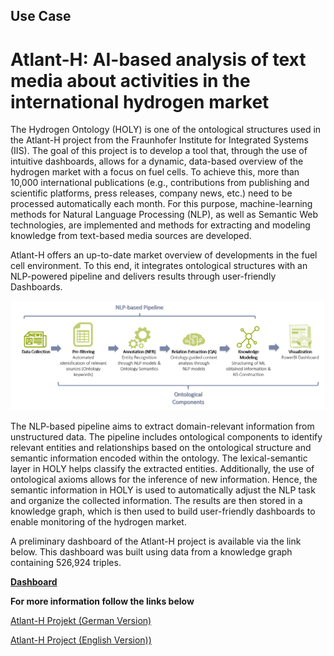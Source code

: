 ## Use Case 

# Atlant-H: AI-based analysis of text media about activities in the international hydrogen market

The Hydrogen Ontology (HOLY) is one of the ontological structures used in the Atlant-H project from the Fraunhofer Institute for Integrated Systems (IIS). 
The goal of this project is to develop a tool that, through the use of intuitive dashboards, allows for a dynamic, data-based overview of the hydrogen market with a focus on fuel cells. To achieve this, more than 10,000 international publications (e.g., contributions from publishing and scientific platforms, press releases, company news, etc.) need to be processed automatically each month. For this purpose, machine-learning methods for Natural Language Processing (NLP), as well as Semantic Web technologies, are implemented and methods for extracting and modeling knowledge from text-based media sources are developed. 

Atlant-H offers an up-to-date market overview of developments in the fuel cell environment. To this end, it integrates ontological structures with an NLP-powered pipeline and delivers results through user-friendly Dashboards.

![picture alt](../../visualizations/Atlant-H_pipelin.png "NLP-based pipeline")

The NLP-based pipeline aims to extract domain-relevant information from unstructured data. The pipeline includes ontological components to identify relevant entities and relationships based on the ontological structure and semantic information encoded within the ontology. The lexical-semantic layer in HOLY helps classify the extracted entities. Additionally, the use of ontological axioms allows for the inference of new information. Hence, the semantic information in HOLY is used to automatically adjust the NLP task and organize the collected information. The results are then stored in a knowledge graph, which is then used to build user-friendly dashboards to enable monitoring of the hydrogen market. 

A preliminary dashboard of the Atlant-H project is available via the link below. This dashboard was built using data from a knowledge graph containing 526,924 triples.

[**Dashboard**](https://tinyurl.com/yr964ycu)

**For more information follow the links below**

[Atlant-H Projekt (German Version)](https://www.scs.fraunhofer.de/de/referenzen/atlant-H.html)

[Atlant-H Project (English Version))](https://storage.inrupt.com/73eab50e-4981-42c9-b320-7b37b2318a36/holy-1%2C0/atlant-h_en.html)

